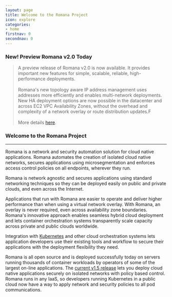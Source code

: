 ```yaml
---
layout: page
title: Welcome to the Romana Project
icon: explore
categories:
- home
firstnav: 0
secondnav: 0
---
```

### New! Preview Romana v2.0 Today
> A preview release of Romana v2.0 is now available. It provides important new features for simple, scalable, reliable, high-performance deployments.
<br><br>
Romana's new topology aware IP address management uses addresses more efficiently and enables multi-network deployments. New HA deployment options are now possible in the datacenter and across EC2 VPC Availability Zones, without the overhead and complexity of a network overlay or route distribution updates.F
<br><br>
More details [here](/blog/romana-v2-preview/). 

### Welcome to the Romana Project

---

Romana is a network and security automation solution for cloud native applications. Romana automates the creation of isolated cloud native networks, secures applications using microsegmentation and enforces access control policies on all endpoints, wherever they run.

Romana is network agnostic and secures applications using standard networking techniques so they can be deployed easily on public and private clouds, and even across the Internet.

Applications that run with Romana are easier to operate and deliver higher performance than when using a virtual network overlay. With Romana, an overlay is never required, even across availability zone boundaries. Romana's innovative approach enables seamless hybrid cloud deployment and lets container orchestration systems transparently scale capacity across private and public clouds worldwide.

Integration with [Kubernetes](http://kubernetes.io) and other cloud orchestration systems lets application developers use their existing tools and workflow to secure their applications with the deployment flexibility they need.

Romana is all open source and is deployed successfully today on servers running thousands of container workloads by operators of some of the largest on-line applications. The [current v1.5 release](/code/) lets you deploy cloud native applications securely on isolated networks with policy based control. Romana runs in any IaaS, so developers running Kubernetes in a public cloud now have a way to apply network and security policies to all pod communications.
